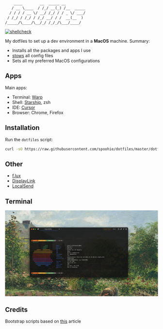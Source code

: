 ```
    ____        __  _____ __
   / __ \____  / /_/ __(_) /__  _____
  / / / / __ \/ __/ /_/ / / _ \/ ___/
 / /_/ / /_/ / /_/ __/ / /  __(__  )
/_____/\____/\__/_/ /_/_/\___/____/
```
[![shellcheck](https://github.com/spoohie/dotfiles/actions/workflows/shell.yml/badge.svg)](https://github.com/spoohie/dotfiles/actions/workflows/shell.yml)

My dotfiles to set up a dev environment in a **MacOS** machine.
Summary:
- Installs all the packages and apps I use
- [stows](https://www.gnu.org/software/stow/) all config files
- Sets all my preferred MacOS configurations

## Apps
Main apps:
- Terminal: [Warp](https://www.warp.dev/)
- Shell: [Starship](https://starship.rs/), zsh
- IDE: [Cursor](https://www.cursor.com/)
- Browser: Chrome, Firefox

## Installation
Run the `dotfiles` script:
```sh
curl -sO https://raw.githubusercontent.com/spoohie/dotfiles/master/dotfiles
```

## Other
- [f.lux](https://justgetflux.com/)
- [DisplayLink](https://www.synaptics.com/products/displaylink-graphics/downloads/macos)
- [LocalSend](https://localsend.org/pl)


## Terminal
![Alt text](static/terminal.png?raw=true "Shell")


## Credits
Bootstrap scripts based on [this](https://medium.com/@protiumx/bash-gnu-stow-take-a-walk-while-your-new-macbook-is-being-set-up-351a6f2f9225q) article
